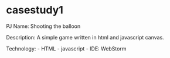 # casestudy1

PJ Name: Shooting the balloon

Description: A simple game written in html and javascript canvas.

Technology: 
	- HTML
	- javascript
  	- IDE: WebStorm

